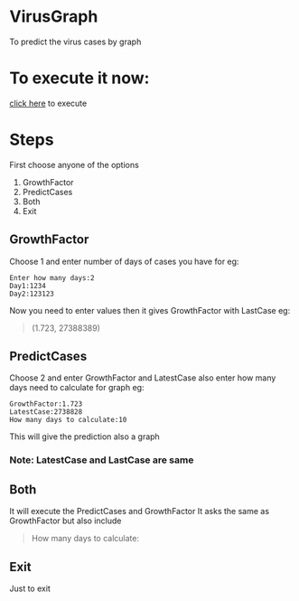 # VirusGraph
To predict the virus cases by graph

# To execute it now:
[click here](https://replit.com/@JKCAT/corona-graph#main.py) to execute
# Steps
First choose anyone of the options
1. GrowthFactor
2. PredictCases
3. Both
4. Exit

## GrowthFactor
Choose 1 and enter number of days of cases
you have for eg:
```
Enter how many days:2
Day1:1234
Day2:123123
```
Now you need to enter values then it gives
GrowthFactor with LastCase eg:
> (1.723, 27388389)

## PredictCases
Choose 2 and enter GrowthFactor and LatestCase
also enter how many days need to calculate for graph
eg:
```
GrowthFactor:1.723
LatestCase:2738828
How many days to calculate:10
```
This will give the prediction also a graph
### Note: LatestCase and LastCase are same

## Both
It will execute the PredictCases and GrowthFactor
It asks the same as GrowthFactor but also include
>How many days to calculate:

## Exit
Just to exit

